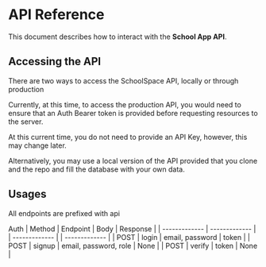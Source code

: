 # API Reference

This document describes how to interact with the **School App API**.  

## Accessing the API

There are two ways to access the SchoolSpace API, locally or through production

Currently, at this time, to access the production API, you would need to ensure that an Auth Bearer
token is provided before requesting resources to the server.

At this current time, you do not need to provide an API Key, however, this may change later.

Alternatively, you may use a local version of the API provided that you clone and the repo and fill the database with your own data.

## Usages

All endpoints are prefixed with api

Auth
| Method | Endpoint | Body | Response |
| ------------- | ------------- | | ------------- | | ------------- |
| POST  | login  | email, password  | token  |
| POST  | signup  | email, password, role  | None |
| POST  | verify  | token  | None |